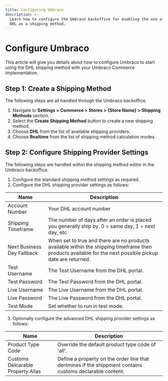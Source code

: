 ```yaml
---
title: Configuring Umbraco
description: >-
  Learn how to configure the Umbraco backoffice for enabling the use of
  DHL as a shipping method.
---
```


# Configure Umbraco

This article will give you details about how to configure Umbraco to start using the DHL shipping method with your Umbraco Commerce implementation.

## Step 1: Create a Shipping Method

The following steps are all handled through the Umbraco backoffice.

1. Navigate to **Settings > Commerce > Stores > {Store Name} > Shipping Methods** section.
2. Select the **Create Shipping Method** button to create a new shipping method.
3. Choose **DHL** from the list of available shipping providers.
3. Choose **Realtime** from the list of shipping method calculation modes.

## Step 2: Configure Shipping Provider Settings

The following steps are handled within the shipping method editor in the Umbraco backoffice.

1. Configure the standard shipping method settings as required.
2. Configure the DHL shipping provider settings as follows:

| Name | Description |
| ---- | ----------- |
| Account Number | Your DHL account number |
| Shipping Timeframe | The number of days after an order is placed you generally ship by. 0 = same day, 1 = next day, etc |
| Next Business Day Fallback | When set to true and there are no products available within the shipping timeframe then products available for the next possible pickup date are returned. |
| Test Username | The Test Username from the DHL portal. |
| Test Password | The Test Password from the DHL portal. |
| Live Username | The Live Username from the DHL portal. |
| Live Password | The Live Password from the DHL portal. |
| Test Mode | Set whether to run in test mode. |

3. Optionally configure the advanced DHL shipping provider settings as follows:

| Name | Description |
| ---- | ----------- |
| Product Type Code | Override the default product type code of 'all'. |
| Customs Delcarable Property Alias | Define a property on the order line that dertmines if the shippment contains customs declarable content. |
